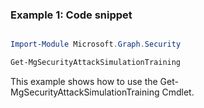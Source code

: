 ### Example 1: Code snippet

```powershell

Import-Module Microsoft.Graph.Security

Get-MgSecurityAttackSimulationTraining

```
This example shows how to use the Get-MgSecurityAttackSimulationTraining Cmdlet.

